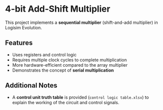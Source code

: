 # 4-bit Add-Shift Multiplier

This project implements a **sequential multiplier** (shift-and-add multiplier) in Logisim Evolution.

## Features
- Uses registers and control logic
- Requires multiple clock cycles to complete multiplication
- More hardware-efficient compared to the array multiplier
- Demonstrates the concept of **serial multiplication**

## Additional Notes
- A **control unit truth table** is provided (`control logic table.xlsx`) to explain the working of the circuit and control signals.
